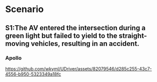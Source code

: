 # Scenario

## S1:The AV entered the intersection during a green light but failed to yield to the straight-moving vehicles, resulting in an accident.
### Apollo
https://github.com/wkyml/UDriver/assets/82079546/d285c255-43c7-4556-b950-5323349a18fc
